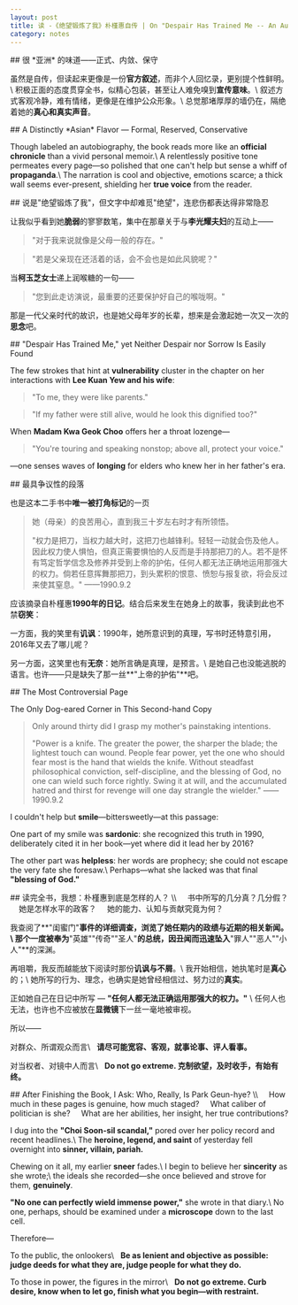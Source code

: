 ```yaml
---
layout: post
title: 读 -《绝望锻炼了我》朴槿惠自传 | On "Despair Has Trained Me -- An Autobiography by Park Geun-hye"
category: notes
---
```


<div class="bilingual-post">

<div class="language-section" markdown="1">
## 很 *亚洲* 的味道——正式、内敛、保守

虽然是自传，但读起来更像是一份**官方叙述**，而非个人回忆录，更别提个性鲜明。\\
积极正面的态度贯穿全书，似精心包装，甚至让人难免嗅到**宣传意味**。\\
叙述方式客观冷静，难有情绪，更像是在维护公众形象。\\
总觉那堵厚厚的墙仍在，隔绝着她的**真心和真实声音**。
</div>

<div class="language-section" markdown="1">
## A Distinctly *Asian* Flavor — Formal, Reserved, Conservative

Though labeled an autobiography, the book reads more like an **official chronicle** than a vivid personal memoir.\\
A relentlessly positive tone permeates every page—so polished that one can't help but sense a whiff of **propaganda**.\\
The narration is cool and objective, emotions scarce; a thick wall seems ever-present, shielding her **true voice** from the reader.
</div>

</div>

<div class="bilingual-post">

<div class="language-section" markdown="1">
## 说是"绝望锻炼了我"，但文字中却难觅"绝望"，连悲伤都表达得非常隐忍

让我似乎看到她**脆弱**的寥寥数笔，集中在那章关于与**李光耀夫妇**的互动上——
> "对于我来说就像是父母一般的存在。"

> "若是父亲现在还活着的话，会不会也是如此风貌呢？"

当**柯玉芝女士**递上润喉糖的一句——

> "您到此走访演说，最重要的还要保护好自己的喉咙啊。"

那是一代父亲时代的故识，也是她父母年岁的长辈，想来是会激起她一次又一次的**思念**吧。
</div>

<div class="language-section" markdown="1">
## "Despair Has Trained Me," yet Neither Despair nor Sorrow Is Easily Found

The few strokes that hint at **vulnerability** cluster in the chapter on her interactions with **Lee Kuan Yew and his wife**:
> "To me, they were like parents."

> "If my father were still alive, would he look this dignified too?"

When **Madam Kwa Geok Choo** offers her a throat lozenge—

> "You're touring and speaking nonstop; above all, protect your voice."

—one senses waves of **longing** for elders who knew her in her father's era.
</div>

</div>

<div class="bilingual-post">

<div class="language-section" markdown="1">
## 最具争议性的段落

也是这本二手书中**唯一被打角标记**的一页

> 她（母亲）的良苦用心，直到我三十岁左右时才有所领悟。
>
> "权力是把刀，当权力越大时，这把刀也越锋利。轻轻一动就会伤及他人。因此权力使人惧怕，但真正需要惧怕的人反而是手持那把刀的人。若不是怀有笃定哲学信念及修养并受到上帝的护佑，任何人都无法正确地运用那强大的权力。倘若任意挥舞那把刀，到头累积的恨意、愤恕与报复欲，将会反过来使其窒息。"  ——1990.9.2

应该摘录自朴槿惠**1990年的日记**。结合后来发生在她身上的故事，我读到此也不禁**窃笑**：

一方面，我的笑里有**讥讽**：1990年，她所意识到的真理，写书时还特意引用，2016年又去了哪儿呢？

另一方面，这笑里也有**无奈**：她所言确是真理，是预言。\\
是她自己也没能逃脱的语言。也许——只是缺失了那一丝**"上帝的护佑"**吧。
</div>

<div class="language-section" markdown="1">
## The Most Controversial Page 

The Only Dog-eared Corner in This Second-hand Copy

> Only around thirty did I grasp my mother's painstaking intentions.
>
> "Power is a knife. The greater the power, the sharper the blade; the lightest touch can wound. People fear power, yet the one who should fear most is the hand that wields the knife. Without steadfast philosophical conviction, self-discipline, and the blessing of God, no one can wield such force rightly. Swing it at will, and the accumulated hatred and thirst for revenge will one day strangle the wielder." ——1990.9.2

I couldn't help but **smile**—bittersweetly—at this passage:

One part of my smile was **sardonic**: she recognized this truth in 1990, deliberately cited it in her book—yet where did it lead her by 2016?

The other part was **helpless**: her words are prophecy; she could not escape the very fate she foresaw.\\
Perhaps—what she lacked was that final **"blessing of God."**
</div>

</div>

<div class="bilingual-post">

<div class="language-section" markdown="1">
## 读完全书，我想：朴槿惠到底是怎样的人？
\\
&nbsp;&nbsp;&nbsp;&nbsp;书中所写的几分真？几分假？  
&nbsp;&nbsp;&nbsp;&nbsp;她是怎样水平的政客？  
&nbsp;&nbsp;&nbsp;&nbsp;她的能力、认知与贡献究竟为何？

我查阅了**"闺蜜门"**事件的详细调查，浏览了她任期内的政绩与近期的相关新闻。\\
那个一度被奉为**"英雄""传奇""圣人"**的总统，因丑闻而迅速坠入**"罪人""恶人""小人"**的深渊。

再咀嚼，我反而越能放下阅读时那份**讥讽与不屑**。\\
我开始相信，她执笔时是**真心**的；\\
她所写的行为、理念，也确实是她曾经相信过、努力过的**真实**。

正如她自己在日记中所写 — **"任何人都无法正确运用那强大的权力。"** \\
任何人也无法，也许也不应被放在**显微镜**下一丝一毫地被审视。

所以——

对群众、所谓观众而言\\
&nbsp;&nbsp;**请尽可能宽容、客观，就事论事、评人看事。**

对当权者、对镜中人而言\\
&nbsp;&nbsp;**Do not go extreme. 克制欲望，及时收手，有始有终。**
</div>

<div class="language-section" markdown="1">
## After Finishing the Book, I Ask: Who, Really, Is Park Geun-hye?
\\
&nbsp;&nbsp;&nbsp;&nbsp;How much in these pages is genuine, how much staged?  
&nbsp;&nbsp;&nbsp;&nbsp;What caliber of politician is she?  
&nbsp;&nbsp;&nbsp;&nbsp;What are her abilities, her insight, her true contributions?

I dug into the **"Choi Soon-sil scandal,"** pored over her policy record and recent headlines.\\
The **heroine, legend, and saint** of yesterday fell overnight into **sinner, villain, pariah.**

Chewing on it all, my earlier **sneer** fades.\\
I begin to believe her **sincerity** as she wrote;\\
the ideals she recorded—she once believed and strove for them, **genuinely**.

**"No one can perfectly wield immense power,"** she wrote in that diary.\\
No one, perhaps, should be examined under a **microscope** down to the last cell.

Therefore—

To the public, the onlookers\\
&nbsp;&nbsp;**Be as lenient and objective as possible: judge deeds for what they are, judge people for what they do.**

To those in power, the figures in the mirror\\
&nbsp;&nbsp;**Do not go extreme. Curb desire, know when to let go, finish what you begin—with restraint.**
</div>

</div>